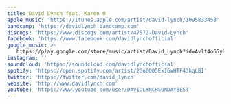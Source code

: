 ```yaml
---
title: David Lynch feat. Karen O
apple_music: 'https://itunes.apple.com/artist/david-lynch/1095833458'
bandcamp: 'https://davidlynch.bandcamp.com'
discogs: 'https://www.discogs.com/artist/47572-David-Lynch'
facebook: 'https://www.facebook.com/davidlynchofficial'
google_music: >-
   https://play.google.com/store/music/artist/David_Lynch?id=Avlt4o65ylqiz6bnfcwwdyeeoru
instagram: ''
soundcloud: 'https://soundcloud.com/davidlynchofficial'
spotify: 'https://open.spotify.com/artist/2Gu6Q05ExIGwHTF43kqLBI'
twitter: 'https://twitter.com/david_lynch'
website: 'http://www.davidlynch.com'
youtube: 'https://www.youtube.com/user/DAVIDLYNCHSUNDAYBEST'
---
```

